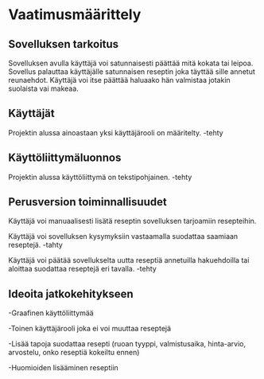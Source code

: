 # Vaatimusmäärittely

## Sovelluksen tarkoitus
Sovelluksen avulla käyttäjä voi satunnaisesti päättää mitä kokata tai leipoa. Sovellus palauttaa käyttäjälle satunnaisen reseptin joka täyttää sille annetut reunaehdot.
Käyttäjä voi itse päättää haluaako hän valmistaa jotakin suolaista vai makeaa.

## Käyttäjät
Projektin alussa ainoastaan yksi käyttäjärooli on määritelty. -tehty

## Käyttöliittymäluonnos
Projektin alussa käyttöliittymä on tekstipohjainen. -tehty

## Perusversion toiminnallisuudet
Käyttäjä voi manuaalisesti lisätä reseptin sovelluksen tarjoamiin resepteihin.

Käyttäjä voi sovelluksen kysymyksiin vastaamalla suodattaa saamiaan reseptejä. -tahty

Käyttäjä voi päätää sovellukselta uutta reseptiä annetuilla hakuehdoilla tai aloittaa suodattaa reseptejä eri tavalla. -tehty 

## Ideoita jatkokehitykseen
 -Graafinen käyttöliittymää
 
 -Toinen käyttäjärooli joka ei voi muuttaa reseptejä
 
 -Lisää tapoja suodattaa resepti
(ruoan tyyppi, valmistusaika, hinta-arvio, arvostelu, onko reseptiä kokeiltu ennen)
	
 -Huomioiden lisääminen reseptiin
